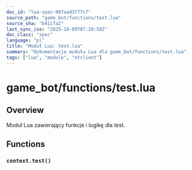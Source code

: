 ```yaml
---
doc_id: "lua-spec-08faad3f77cf"
source_path: "game_bot/functions/test.lua"
source_sha: "b411fa2"
last_sync_iso: "2025-10-09T07:28:58Z"
doc_class: "spec"
language: "pl"
title: "Moduł Lua: test.lua"
summary: "Dokumentacja modułu Lua dla game_bot/functions/test.lua"
tags: ["lua", "module", "otclient"]
---
```


# game_bot/functions/test.lua

## Overview

Moduł Lua zawierający funkcje i logikę dla test.

## Functions

### `context.test()`
